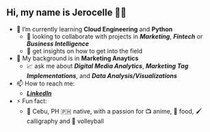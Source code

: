 ## Hi, my name is Jerocelle 👋🏽 

- 🌱 I’m currently learning **Cloud Engineering** and **Python**
  -   👯 looking to collaborate with projects in **_Marketing_**, **_Fintech_** or **_Business Intelligence_**
  -   🤔 get insights on how to get into the field
- 💬 My background is in **Marketing Anaytics**
  -   📈 ask me about _**Digital Media Analytics**_, _**Marketing Tag Implementations**_, and _**Data Analysis/Visualizations**_
- 📫 How to reach me:
  -  _**[LinkedIn](https://www.linkedin.com/in/jerocellegingo/)**_
- ⚡ Fun fact:
  -   🌴 Cebu, PH 🇵🇭 native, with a passion for 📺 anime, 🍚 food, 🖌️calligraphy and 🏐 volleyball
